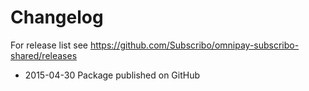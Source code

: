 # Changelog

For release list see https://github.com/Subscribo/omnipay-subscribo-shared/releases

- 2015-04-30 Package published on GitHub
